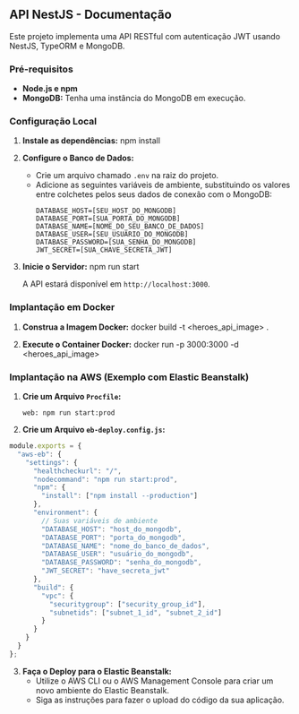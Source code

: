 ## API NestJS - Documentação

Este projeto implementa uma API RESTful com autenticação JWT usando NestJS, TypeORM e MongoDB.

### Pré-requisitos

- **Node.js e npm**
- **MongoDB:** Tenha uma instância do MongoDB em execução.

### Configuração Local


1. **Instale as dependências:**
   npm install

2. **Configure o Banco de Dados:**
   - Crie um arquivo chamado `.env` na raiz do projeto.
   - Adicione as seguintes variáveis de ambiente, substituindo os valores entre colchetes pelos seus dados de conexão com o MongoDB:
     ```
     DATABASE_HOST=[SEU_HOST_DO_MONGODB]
     DATABASE_PORT=[SUA_PORTA_DO_MONGODB]
     DATABASE_NAME=[NOME_DO_SEU_BANCO_DE_DADOS]
     DATABASE_USER=[SEU_USUÁRIO_DO_MONGODB]
     DATABASE_PASSWORD=[SUA_SENHA_DO_MONGODB]
     JWT_SECRET=[SUA_CHAVE_SECRETA_JWT]
     ```

5. **Inicie o Servidor:**
   npm run start

   A API estará disponível em `http://localhost:3000`.

### Implantação em Docker

1. **Construa a Imagem Docker:**
   docker build -t <heroes_api_image> .

2. **Execute o Container Docker:**
   docker run -p 3000:3000 -d <heroes_api_image>



### Implantação na AWS (Exemplo com Elastic Beanstalk)

1. **Crie um Arquivo `Procfile`:**
   ```
   web: npm run start:prod
   ```

2. **Crie um Arquivo `eb-deploy.config.js`:**
  ```javascript
  module.exports = {
    "aws-eb": {
      "settings": {
        "healthcheckurl": "/",
        "nodecommand": "npm run start:prod",
        "npm": {
          "install": ["npm install --production"]
        },
        "environment": {
          // Suas variáveis de ambiente
          "DATABASE_HOST": "host_do_mongodb",
          "DATABASE_PORT": "porta_do_mongodb",
          "DATABASE_NAME": "nome_do_banco_de_dados",
          "DATABASE_USER": "usuário_do_mongodb",
          "DATABASE_PASSWORD": "senha_do_mongodb",
          "JWT_SECRET": "have_secreta_jwt"
        },
        "build": {
          "vpc": {
            "securitygroup": ["security_group_id"],
            "subnetids": ["subnet_1_id", "subnet_2_id"]
          }
        }
      }
    }
  };
  ```

3. **Faça o Deploy para o Elastic Beanstalk:**
   - Utilize o AWS CLI ou o AWS Management Console para criar um novo ambiente do Elastic Beanstalk.
   - Siga as instruções para fazer o upload do código da sua aplicação.